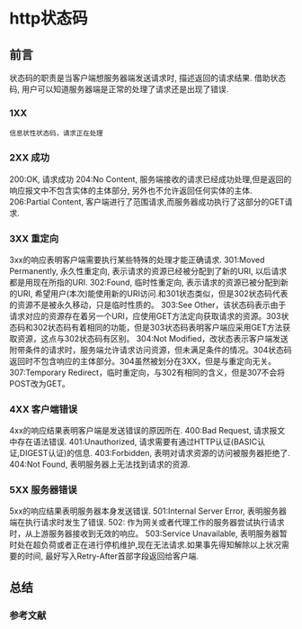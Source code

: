 # http状态码

## 前言

状态码的职责是当客户端想服务器端发送请求时, 描述返回的请求结果. 借助状态码, 用户可以知道服务器端是正常的处理了请求还是出现了错误.

### 1XX

    信息状性状态码，请求正在处理

### 2XX 成功

200:OK, 请求成功
204:No Content, 服务端接收的请求已经成功处理,但是返回的响应报文中不包含实体的主体部分,
另外也不允许返回任何实体的主体.
206:Partial Content, 客户端进行了范围请求,而服务器成功执行了这部分的GET请求.

### 3XX 重定向

3xx的响应表明客户端需要执行某些特殊的处理才能正确请求.
301:Moved Permanently, 永久性重定向, 表示请求的资源已经被分配到了新的URI, 以后请求都是用现在所指的URI.
302:Found, 临时性重定向, 表示请求的资源已被分配到新的URI, 希望用户(本次)能使用新的URI访问.和301状态类似，但是302状态码代表的资源不是被永久移动，只是临时性质的。
303:See Other，该状态码表示由于请求对应的资源存在着另一个URI，应使用GET方法定向获取请求的资源。303状态码和302状态码有着相同的功能，但是303状态码表明客户端应采用GET方法获取资源，这点与302状态码有区别。
304:Not Modified，改状态表示客户端发送附带条件的请求时，服务端允许请求访问资源，但未满足条件的情况。304状态码返回时不包含响应的主体部分。304虽然被划分在3XX，但是与重定向无关。
307:Temporary Redirect，临时重定向，与302有相同的含义，但是307不会将POST改为GET。

### 4XX 客户端错误

4xx的响应结果表明客户端是发送错误的原因所在.
400:Bad Request, 请求报文中存在语法错误.
401:Unauthorized, 请求需要有通过HTTP认证(BASIC认证,DIGEST认证)的信息.
403:Forbidden, 表明对请求资源的访问被服务器拒绝了.
404:Not Found, 表明服务器上无法找到请求的资源.

### 5XX 服务器错误

5xx的响应结果表明服务器本身发送错误.
501:Internal Server Error, 表明服务器端在执行请求时发生了错误.
502: 作为网关或者代理工作的服务器尝试执行请求时，从上游服务器接收到无效的响应。
503:Service Unavailable, 表明服务器暂时处在超负荷或者正在进行停机维护,现在无法请求.如果事先得知解除以上状况需要的时间, 最好写入Retry-After首部字段返回给客户端.

## 总结

### 参考文献
